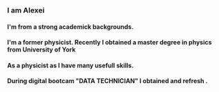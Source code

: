 <h3>  I am Alexei</h3> 
<h4> I'm from a strong academick backgrounds.</h4>
<h4>I'm a former physicist. Recently I obtained a master degree in physics from University of York</h4>
<h4>As a physicist as I have many usefull skills. </h4>
<h4> During digital bootcam "DATA TECHNICIAN" I obtained and refresh . </h4>

<!--
**Alek20s/Alek20s** is a ✨ _special_ ✨ repository because its `README.md` (this file) appears on your GitHub profile.

Here are some ideas to get you started:

- 🔭 I’m currently working on ...
- 🌱 I’m currently learning ...
- 👯 I’m looking to collaborate on ...
- 🤔 I’m looking for help with ...
- 💬 Ask me about ...
- 📫 How to reach me: ...
- 😄 Pronouns: ...
- ⚡ Fun fact: ...
-->
